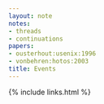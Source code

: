 ```yaml
---
layout: note
notes:
- threads
- continuations
papers:
- ousterhout:usenix:1996
- vonbehren:hotos:2003
title: Events
---
```

{% include links.html %}
